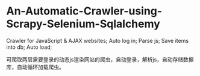 # An-Automatic-Crawler-using-Scrapy-Selenium-Sqlalchemy
Crawler for JavaScript &amp; AJAX websites; Auto log in; Parse js; Save items into db; Auto load;

可爬取两层需要登录的动态js渲染网站的爬虫，自动登录，解析js，自动存储数据库，自动循环加载爬虫。
